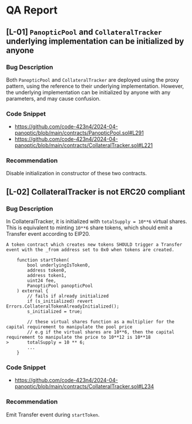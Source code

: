 # QA Report

## [L-01] `PanopticPool` and `CollateralTracker` underlying implementation can be initialized by anyone

### Bug Description

Both `PanopticPool` and `CollateralTracker` are deployed using the proxy pattern, using the reference to their underlying implementation. However, the underlying implementation can be initialized by anyone with any parameters, and may cause confusion.

### Code Snippet

- https://github.com/code-423n4/2024-04-panoptic/blob/main/contracts/PanopticPool.sol#L291
- https://github.com/code-423n4/2024-04-panoptic/blob/main/contracts/CollateralTracker.sol#L221

### Recommendation

Disable initialization in constructor of these two contracts.

## [L-02] CollateralTracker is not ERC20 compliant

### Bug Description

In CollateralTracker, it is initialized with `totalSupply = 10**6` virtual shares. This is equivalent to minting `10**6` share tokens, which should emit a Transfer event according to EIP20.
```
A token contract which creates new tokens SHOULD trigger a Transfer event with the _from address set to 0x0 when tokens are created.
```

```solidity
    function startToken(
        bool underlyingIsToken0,
        address token0,
        address token1,
        uint24 fee,
        PanopticPool panopticPool
    ) external {
        // fails if already initialized
        if (s_initialized) revert Errors.CollateralTokenAlreadyInitialized();
        s_initialized = true;

        // these virtual shares function as a multiplier for the capital requirement to manipulate the pool price
        // e.g if the virtual shares are 10**6, then the capital requirement to manipulate the price to 10**12 is 10**18
>       totalSupply = 10 ** 6;
        ...
    }
```

### Code Snippet

- https://github.com/code-423n4/2024-04-panoptic/blob/main/contracts/CollateralTracker.sol#L234

### Recommendation

Emit Transfer event during `startToken`.